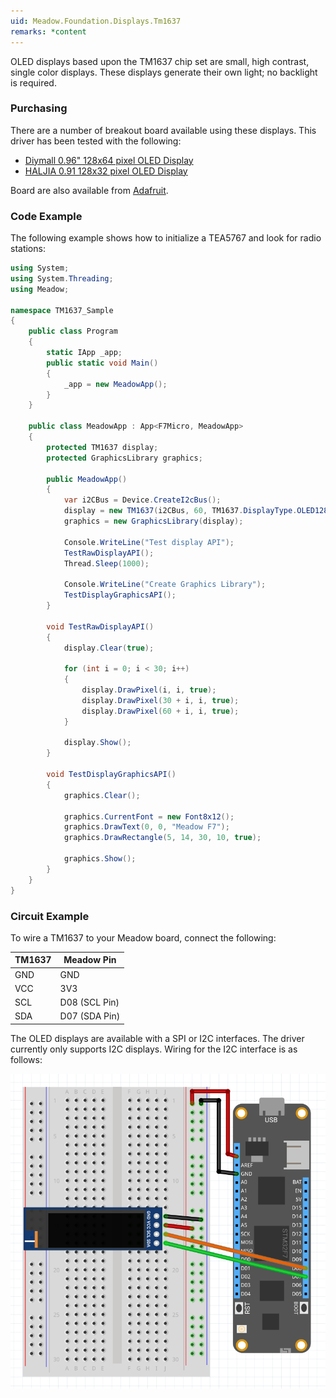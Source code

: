 ```yaml
---
uid: Meadow.Foundation.Displays.Tm1637
remarks: *content
---
```


OLED displays based upon the TM1637 chip set are small, high contrast, single color displays. These displays generate their own light; no backlight is required.

### Purchasing

There are a number of breakout board available using these displays. This driver has been tested with the following:

* [Diymall 0.96" 128x64 pixel OLED Display](https://www.amazon.co.uk/gp/product/B0156CO67O/ref=oh_aui_detailpage_o01_s00?ie=UTF8&psc=1)
* [HALJIA 0.91 128x32 pixel OLED Display](https://www.amazon.co.uk/gp/product/B071Z18R1M/ref=oh_aui_detailpage_o03_s00?ie=UTF8&psc=1)

Board are also available from [Adafruit](www.adafruit.com).

### Code Example

The following example shows how to initialize a TEA5767 and look for radio stations:

```csharp
using System;
using System.Threading;
using Meadow;

namespace TM1637_Sample
{
    public class Program
    {
        static IApp _app; 
        public static void Main()
        {
            _app = new MeadowApp();
        }
    }
    
    public class MeadowApp : App<F7Micro, MeadowApp>
    {
        protected TM1637 display;
        protected GraphicsLibrary graphics;

        public MeadowApp()
        {            
            var i2CBus = Device.CreateI2cBus();         
            display = new TM1637(i2CBus, 60, TM1637.DisplayType.OLED128x32);
            graphics = new GraphicsLibrary(display);

            Console.WriteLine("Test display API");
            TestRawDisplayAPI();
            Thread.Sleep(1000);

            Console.WriteLine("Create Graphics Library");
            TestDisplayGraphicsAPI();
        }

        void TestRawDisplayAPI()
        {
            display.Clear(true);

            for (int i = 0; i < 30; i++)
            {
                display.DrawPixel(i, i, true);
                display.DrawPixel(30 + i, i, true);
                display.DrawPixel(60 + i, i, true);
            }

            display.Show();
        }

        void TestDisplayGraphicsAPI() 
        {
            graphics.Clear();

            graphics.CurrentFont = new Font8x12();
            graphics.DrawText(0, 0, "Meadow F7");
            graphics.DrawRectangle(5, 14, 30, 10, true);

            graphics.Show();
        }
    }
}
```

### Circuit Example

 To wire a TM1637 to your Meadow board, connect the following:

| TM1637 | Meadow Pin    |
|---------|---------------|
| GND     | GND           |
| VCC     | 3V3           |
| SCL     | D08 (SCL Pin) |
| SDA     | D07 (SDA Pin) |

The OLED displays are available with a SPI or I2C interfaces. The driver currently only supports I2C displays. Wiring for the I2C interface is as follows:

![](../../API_Assets/Meadow.Foundation.Displays.Tm1637/TM1637_Frizzing.png)
